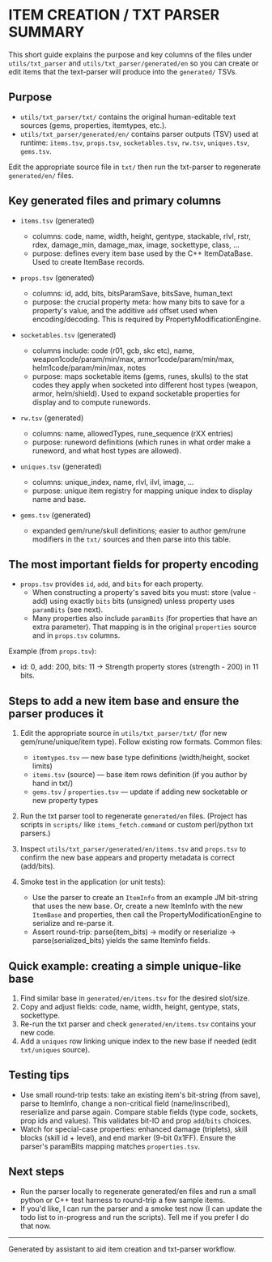 # ITEM CREATION / TXT PARSER SUMMARY

This short guide explains the purpose and key columns of the files under `utils/txt_parser` and `utils/txt_parser/generated/en` so you can create or edit items that the text-parser will produce into the `generated/` TSVs.

## Purpose
- `utils/txt_parser/txt/` contains the original human-editable text sources (gems, properties, itemtypes, etc.).
- `utils/txt_parser/generated/en/` contains parser outputs (TSV) used at runtime: `items.tsv`, `props.tsv`, `socketables.tsv`, `rw.tsv`, `uniques.tsv`, `gems.tsv`.

Edit the appropriate source file in `txt/` then run the txt-parser to regenerate `generated/en/` files.

## Key generated files and primary columns

- `items.tsv` (generated)
  - columns: code, name, width, height, gentype, stackable, rlvl, rstr, rdex, damage_min, damage_max, image, sockettype, class, ...
  - purpose: defines every item base used by the C++ ItemDataBase. Used to create ItemBase records.

- `props.tsv` (generated)
  - columns: id, add, bits, bitsParamSave, bitsSave, human_text
  - purpose: the crucial property meta: how many bits to save for a property's value, and the additive `add` offset used when encoding/decoding. This is required by PropertyModificationEngine.

- `socketables.tsv` (generated)
  - columns include: code (r01, gcb, skc etc), name, weapon1code/param/min/max, armor1code/param/min/max, helm1code/param/min/max, notes
  - purpose: maps socketable items (gems, runes, skulls) to the stat codes they apply when socketed into different host types (weapon, armor, helm/shield). Used to expand socketable properties for display and to compute runewords.

- `rw.tsv` (generated)
  - columns: name, allowedTypes, rune_sequence (rXX entries)
  - purpose: runeword definitions (which runes in what order make a runeword, and what host types are allowed).

- `uniques.tsv` (generated)
  - columns: unique_index, name, rlvl, ilvl, image, ...
  - purpose: unique item registry for mapping unique index to display name and base.

- `gems.tsv` (generated)
  - expanded gem/rune/skull definitions; easier to author gem/rune modifiers in the `txt/` sources and then parse into this table.

## The most important fields for property encoding
- `props.tsv` provides `id`, `add`, and `bits` for each property.
  - When constructing a property's saved bits you must: store (value - add) using exactly `bits` bits (unsigned) unless property uses `paramBits` (see next).
  - Many properties also include `paramBits` (for properties that have an extra parameter). That mapping is in the original `properties` source and in `props.tsv` columns.

Example (from `props.tsv`):
- id: 0, add: 200, bits: 11 -> Strength property stores (strength - 200) in 11 bits.

## Steps to add a new item base and ensure the parser produces it
1. Edit the appropriate source in `utils/txt_parser/txt/` (for new gem/rune/unique/item type). Follow existing row formats. Common files:
   - `itemtypes.tsv` — new base type definitions (width/height, socket limits)
   - `items.tsv` (source) — base item rows definition (if you author by hand in txt/)
   - `gems.tsv` / `properties.tsv` — update if adding new socketable or new property types

2. Run the txt parser tool to regenerate `generated/en` files. (Project has scripts in `scripts/` like `items_fetch.command` or custom perl/python txt parsers.)

3. Inspect `utils/txt_parser/generated/en/items.tsv` and `props.tsv` to confirm the new base appears and property metadata is correct (add/bits).

4. Smoke test in the application (or unit tests):
   - Use the parser to create an `ItemInfo` from an example JM bit-string that uses the new base. Or, create a new ItemInfo with the new `ItemBase` and properties, then call the PropertyModificationEngine to serialize and re-parse it.
   - Assert round-trip: parse(item_bits) -> modify or reserialize -> parse(serialized_bits) yields the same ItemInfo fields.

## Quick example: creating a simple unique-like base
1. Find similar base in `generated/en/items.tsv` for the desired slot/size.
2. Copy and adjust fields: code, name, width, height, gentype, stats, sockettype.
3. Re-run the txt parser and check `generated/en/items.tsv` contains your new code.
4. Add a `uniques` row linking unique index to the new base if needed (edit `txt/uniques` source).

## Testing tips
- Use small round-trip tests: take an existing item's bit-string (from save), parse to ItemInfo, change a non-critical field (name/inscribed), reserialize and parse again. Compare stable fields (type code, sockets, prop ids and values). This validates bit-IO and prop `add`/`bits` choices.
- Watch for special-case properties: enhanced damage (triplets), skill blocks (skill id + level), and end marker (9-bit 0x1FF). Ensure the parser's paramBits mapping matches `properties.tsv`.

## Next steps
- Run the parser locally to regenerate generated/en files and run a small python or C++ test harness to round-trip a few sample items.
- If you'd like, I can run the parser and a smoke test now (I can update the todo list to in-progress and run the scripts). Tell me if you prefer I do that now.

---
Generated by assistant to aid item creation and txt-parser workflow.
